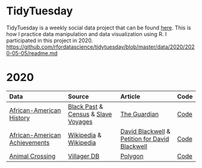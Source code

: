 # TidyTuesday
TidyTuesday is a weekly social data project that can be found [here](https://github.com/rfordatascience/tidytuesday). This is how I practice data manipulation and data visualization using R. I participated in this project in 2020.
https://github.com/rfordatascience/tidytuesday/blob/master/data/2020/2020-05-05/readme.md
# 2020
| Data | Source | Article | Code |
| :--- | :--- | :--- | :--- |
| [African-American History](https://github.com/rfordatascience/tidytuesday/blob/master/data/2020/2020-06-16/readme.md) | [Black Past](https://www.blackpast.org/donate/) & [Census](https://www.census.gov/content/dam/Census/library/working-papers/2002/demo/POP-twps0056.pdf) & [Slave Voyages](https://slavevoyages.org/) | [The Guardian](https://www.theguardian.com/news/2019/aug/15/400-years-since-slavery-timeline) | [Code](https://github.com/alsiusyoong/tidytuesday_submissions/blob/main/2020/African%20American%20Slavery%20History/%23tidytuesday%20-%20African%20American%20Slavery.R) |
| [African-American Achievements](https://github.com/rfordatascience/tidytuesday/blob/master/data/2020/2020-06-09/readme.md) | [Wikipedia](https://en.wikipedia.org/wiki/List_of_African-American_inventors_and_scientists) & [Wikipedia](https://en.wikipedia.org/wiki/List_of_African-American_firsts) | [David Blackwell](https://www.stltoday.com/news/local/obituaries/david-blackwell-fought-racism-became-world-famous-statistician/article_8ea41058-5f35-5afa-9c3a-007200c5c179.html) & [Petition for David Blackwell](https://www.change.org/p/american-statistical-association-rename-the-fisher-lecture-after-david-blackwell?recruiter=1107887809) | [Code](https://github.com/alsiusyoong/tidytuesday_submissions/blob/main/2020/African-American%20Achievements/%23tidytuesday%20-%20African-American%20Achievements.R) |
| [Animal Crossing](https://github.com/rfordatascience/tidytuesday/blob/master/data/2020/2020-05-05/readme.md) | [Villager DB](https://github.com/jefflomacy/villagerdb) | [Polygon](https://www.polygon.com/2020/4/2/21201065/animal-crossing-new-horizons-calm-mindfulness-coronavirus-quarantine) | [Code](https://github.com/alsiusyoong/tidytuesday_submissions/blob/main/2020/Animal%20Crossing/%23tidytuesday%20-%20Animal%20Crossing.R) |

